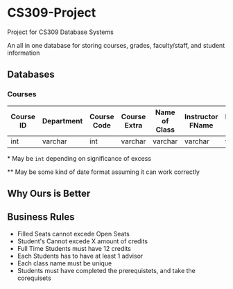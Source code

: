 # CS309-Project
Project for CS309 Database Systems

An all in one database for storing courses, grades, faculty/staff, and student information

## Databases
### Courses

| Course ID | Department | Course Code | Course Extra | Name of Class | Instructor FName | Instructor LName | Status  | Open Seats | Total Seats | Days Offered | Time Offered | Building | Room | Credits | PreRequisets | CoRequsiets|
|-----------|------------|-------------|--------------|---------------|------------------|------------------|---------|------------|-------------|--------------|--------------|----------|------|---------|--------|--------|
| int       | varchar    | int         | varchar      | varchar       | varchar          | varchar          | varchar | int        | int         | varchar      | varchar      | varchar  | int  | int     | varchar | varchar |

\* May be `int` depending on significance of excess

\** May be some kind of date format assuming it can work correctly

## Why Ours is Better


## Business Rules
* Filled Seats cannot excede Open Seats
* Student's Cannot excede X amount of credits
* Full Time Students must have 12 credits
* Each Students has to have at least 1 advisor
* Each class name must be unique
* Students must have completed the prerequistets, and take the corequisets
